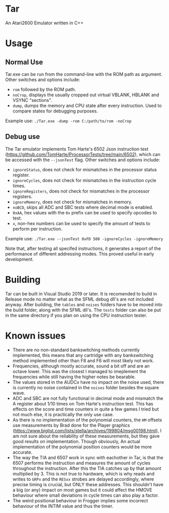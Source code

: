  # Tar
 An Atari2600 Emulator written in C++
 
 # Usage
 ## Normal Use
 Tar.exe can be run from the command-line with the ROM path as argument.
 Other switches and options include:
 - `rom` followed by the ROM path.
 - `noCrop`, displays the usually cropped out virtual VBLANK, HBLANK and VSYNC "sections".
 - `dump`, dumps the memory and CPU state after every instruction. Used to compare states for debugging purposes.
 
 Example use: `./Tar.exe -dump -rom C:/path/to/rom -noCrop`
 ## Debug use
 The Tar emulator implements Tom Harte's 6502 Json instruction test (https://github.com/TomHarte/ProcessorTests/tree/main/6502), which can be accessed with the `--jsonTest` flag.
 Other switches and options include:
 - `ignoreStatus`, does not check for mismatches in the processor status register.
 - `ignoreCycles`, does not check for mismatches in the instruction cycle times.
 - `ignoreRegisters`, does not check for mismatches in the processor registers.
 - `ignoreMemory`, does not check for mismatches in memory.
 - `noBCD`, skips all ADC and SBC tests where decimal mode is enabled.
 - `0xAA`, hex values with the `0x` prefix can be used to specify opcodes to test.
 - `x`, non-hex numbers can be used to specify the amount of tests to perform per instruction.

Example use: `./Tar.exe --jsonTest 0xFD 500 -ignoreCycles -ignoreMemory`

Note that, after testing all specifed instructions, it generates a report of the performance of different addressing modes. This proved useful in early development.
 
 # Building
 Tar can be built in Visual Studio 2019 or later. It is recomended to build in Release mode no matter what as the SFML debug dll's are not included anyway.
 After building, the `tables` and `noises` folders have to be moved into the build folder, along with the SFML dll's. 
 The `tests` folder can also be put in the same directory if you plan on using the CPU instruction tester.
 
 # Known issues
 - There are no non-standard bankswitching methods currently implemented, this means that any cartridge with any bankswitching method implemented other than F8 and F6 will most likely not work.
 - Frequencies, although mostly accurate, sound a bit off and are an octave lower. This was the closest I managed to imeplement the frequencies while still having the higher notes be bearable.
 - The values stored in the AUDCx have no impact on the noise used, there is currently no noise contained in the `noises` folder besides the square wave.
 - ADC and SBC are not fully functional in decimal mode and mismatch the A register about 1/10 times on Tom Harte's instruction test. This has effects on the score and time counters in quite a few games I tried but not much else, it is practically the only use case.
 - As there is no implementation of the polynomial counters, the `HM` offsets use measurements by Brad done for the Player graphics (https://www.biglist.com/lists/stella/archives/199804/msg00198.html), I am not sure about the reliability of these measurements, but they gave good results on implementation. Though obviously, An actual implementation of the polynomial position counters would be more accurate.
 - The way the TIA and 6507 work in sync with eachother in Tar, is that the 6507 performs the instruction and measures the amount of cycles throughout the instruction. After this the TIA catches up by that amount multiplied by 3. This is not true to hardware, which is why reads and writes to `GRPx` and the `RESxx` strobes are delayed accordingly, where precise timing is crucial, but ONLY these addresses. This shouldn't have a big (or any) impact on most games but it could affect the HMOVE behaviour where small deviations in cycle times can also play a factor.
 - The weird positional behaviour in Frogger implies some incorrect behaviour of the INTIM value and thus the timer.
